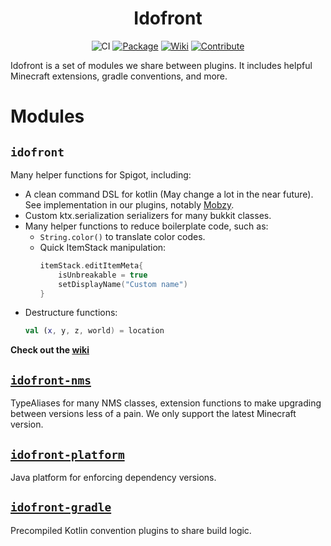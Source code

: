 <div align="center">

# Idofront
![CI](https://github.com/MineInAbyss/Idofront/workflows/Java%20CI/badge.svg) 
[![Package](https://img.shields.io/maven-metadata/v?metadataUrl=https%3A%2F%2Frepo.mineinabyss.com%2Freleases%2Fcom%2Fmineinabyss%2Fidofront%2Fmaven-metadata.xml)](https://repo.mineinabyss.com/#/releases/com/mineinabyss/idofront)
[![Wiki](https://img.shields.io/badge/-Project%20Wiki-blueviolet?logo=Wikipedia&labelColor=gray)](https://github.com/MineInAbyss/Idofront/wiki)
[![Contribute](https://shields.io/badge/Contribute-e57be5?logo=github%20sponsors&style=flat&logoColor=white)](https://github.com/MineInAbyss/MineInAbyss/wiki/Setup-and-Contribution-Guide)
</div>


Idofront is a set of modules we share between plugins. It includes helpful Minecraft extensions, gradle conventions, and more.

# Modules

## `idofront`
Many helper functions for Spigot, including:
- A clean command DSL for kotlin (May change a lot in the near future). See implementation in our plugins, notably [Mobzy](https://github.com/MineInAbyss/Mobzy/blob/master/src/main/java/com/mineinabyss/mobzy/MobzyCommands.kt).
- Custom ktx.serialization serializers for many bukkit classes.
- Many helper functions to reduce boilerplate code, such as:
    - `String.color()` to translate color codes.
    - Quick ItemStack manipulation:
        ```kotlin
        itemStack.editItemMeta{
            isUnbreakable = true
            setDisplayName("Custom name")
        }
        ```
- Destructure functions:
    ```kotlin
    val (x, y, z, world) = location  
    ```

**Check out the [wiki](https://github.com/MineInAbyss/Idofront/wiki)**

## [`idofront-nms`](https://github.com/MineInAbyss/Idofront/tree/master/idofront-nms)
TypeAliases for many NMS classes, extension functions to make upgrading between versions less of a pain. We only support the latest Minecraft version.

## [`idofront-platform`](https://github.com/MineInAbyss/Idofront/tree/master/idofront-platform)
Java platform for enforcing dependency versions.

## [`idofront-gradle`](https://github.com/MineInAbyss/Idofront/tree/master/idofront-gradle)
Precompiled Kotlin convention plugins to share build logic.

